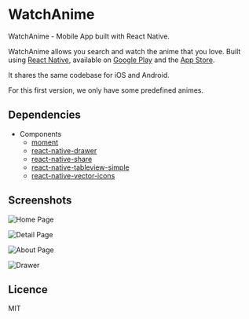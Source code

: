 # WatchAnime

WatchAnime - Mobile App built with React Native.

WatchAnime allows you search and watch the anime that you love. Built using [React Native](https://facebook.github.io/react-native/), available on [Google Play](https://play.google.com/store/apps/details?id=) and the [App Store](https://itunes.apple.com/us/app/).

It shares the same codebase for iOS and Android.

For this first version, we only have some predefined animes.

## Dependencies

  - Components
    - [moment](https://github.com/moment/moment)
    - [react-native-drawer](https://github.com/root-two/react-native-drawer)
    - [react-native-share](https://github.com/EstebanFuentealba/react-native-share)
    - [react-native-tableview-simple](https://github.com/Purii/react-native-tableview-simple)
    - [react-native-vector-icons](https://github.com/oblador/react-native-vector-icons)


## Screenshots

  ![Home Page](/img/screenshots/home-page.png)

  ![Detail Page](/img/screenshots/detail-page.png)

  ![About Page](/img/screenshots/about-page.png)

  ![Drawer](/img/screenshots/drawer.png)


## Licence

MIT
